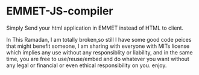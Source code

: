 # EMMET-JS-compiler
Simply Send your html application in EMMET instead of HTML to client. 

In This Ramadan, I am totally broken,so still I have some good code peices that might benefit someone, I am sharing with everyone with MITs license which implies any use without any responsiblity or liability, and in the same time, you are free to use/reuse/embed and do whatever you want without any legal or financial or even ethical responsibility on you. enjoy.
